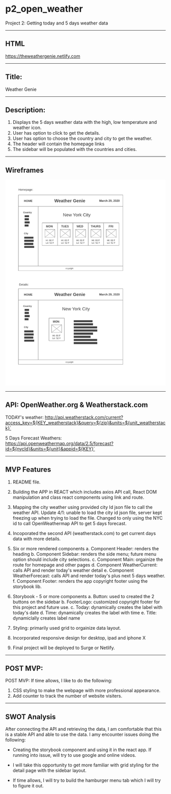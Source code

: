 # p2_open_weather
Project 2: Getting today and 5 days weather data

---------------------
HTML
---------------------
https://theweathergenie.netlify.com

---------------------
 Title:
---------------------
  Weather Genie

---------------------
  Description:
---------------------
1. Displays the 5 days weather data with the high, low temperature and weather icon.
2. User has option to click to get the details.
3. User has option to choose the country and city to get the weather.
4. The header will contain the homepage links
5. The sidebar will be populated with the countries and cities.

---------------------
Wireframes
---------------------
![](./P2_wireframe.png)

---------------------
  API: OpenWeather.org & Weatherstack.com
---------------------
TODAY's weather:
http://api.weatherstack.com/current?access_key=${KEY_weatherstack}&query=${zip}&units=${unit_weatherstack}`

5 Days Forecast Weathers:
https://api.openweathermap.org/data/2.5/forecast?id=${nycId}&units=${unit}&appid=${KEY}`

---------------------
  MVP Features
---------------------
1. README file.

2. Building the APP in REACT which includes axios API call, React DOM manipulation and class react components using link and route.

3. Mapping the city weather using provided city Id json file to call the weather API. Update 4/1: unable to load the city id json file, server kept freezing up when trying to load the file. Changed to only using the NYC id to call OpenWeathermap API to get 5 days forecast.

4. Incoporated the second API (weatherstack.com) to get current days data with more details.

5. Six or more rendered components 
  a. Component Header: renders the heading
  b. Component Sidebar: renders the side menu; future menu option should include city selections.
  c. Component Main:  orgainize the route for homepage and other pages
  d. Component WeatherCurrent: calls API and render today's weather detail
  e. Component WeatherForecast: calls API and render today's plus next 5 days weather.
  f. Component Footer: renders the app copyright footer using the storybook lib.

6. Storybook - 5 or more components
  a. Button: used to created the 2 buttons on the sidebar
  b. FooterLogo: customized copyright footer for this project and future use.
  c. Today: dynamically creates the label with today's date
  d. Time: dynamically creates the label with time
  e. Title: dynamiclally creates label name

7. Styling: primarily used grid to orgainize data layout. 

8. Incorporated responsive design for desktop, ipad and iphone X

9. Final project will be deployed to Surge or Netlify.

---------------------
  POST MVP:
---------------------
POST MVP: If time allows, I like to do the following:

1. CSS styling to make the webpage with more professional appearance.
2. Add counter to track the number of website visiters.

---------------------
SWOT Analysis
---------------------
After connecting the API and retrieving the data, I am comfortable that this is a stable API and able to use the data. I amy encounter issues doing the following:

 - Creating the storybook component and using it in the react app. If running into issue, will try to use google and online videos.

 - I will take this opportunity to get more familiar with grid styling for the detail page with the sidebar layout.

 - If time allows, I will try to build the hamburger menu tab which I will try to figure it out.

